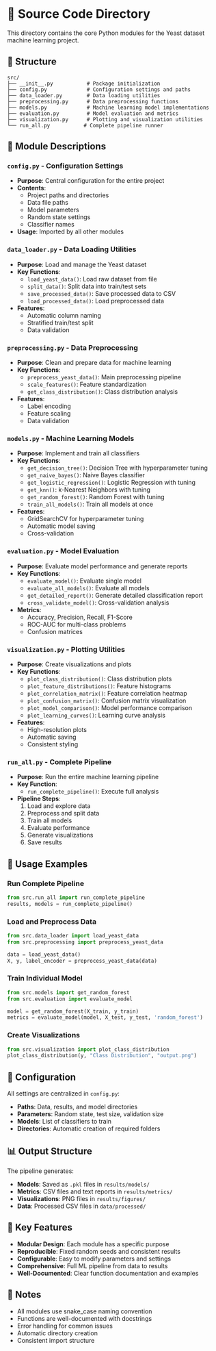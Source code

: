 # 🔧 Source Code Directory

This directory contains the core Python modules for the Yeast dataset machine learning project.

## 📁 Structure

```
src/
├── __init__.py           # Package initialization
├── config.py             # Configuration settings and paths
├── data_loader.py        # Data loading utilities
├── preprocessing.py      # Data preprocessing functions
├── models.py             # Machine learning model implementations
├── evaluation.py         # Model evaluation and metrics
├── visualization.py      # Plotting and visualization utilities
└── run_all.py           # Complete pipeline runner
```

## 🧩 Module Descriptions

### **`config.py`** - Configuration Settings
- **Purpose**: Central configuration for the entire project
- **Contents**:
  - Project paths and directories
  - Data file paths
  - Model parameters
  - Random state settings
  - Classifier names
- **Usage**: Imported by all other modules

### **`data_loader.py`** - Data Loading Utilities
- **Purpose**: Load and manage the Yeast dataset
- **Key Functions**:
  - `load_yeast_data()`: Load raw dataset from file
  - `split_data()`: Split data into train/test sets
  - `save_processed_data()`: Save processed data to CSV
  - `load_processed_data()`: Load preprocessed data
- **Features**:
  - Automatic column naming
  - Stratified train/test split
  - Data validation

### **`preprocessing.py`** - Data Preprocessing
- **Purpose**: Clean and prepare data for machine learning
- **Key Functions**:
  - `preprocess_yeast_data()`: Main preprocessing pipeline
  - `scale_features()`: Feature standardization
  - `get_class_distribution()`: Class distribution analysis
- **Features**:
  - Label encoding
  - Feature scaling
  - Data validation

### **`models.py`** - Machine Learning Models
- **Purpose**: Implement and train all classifiers
- **Key Functions**:
  - `get_decision_tree()`: Decision Tree with hyperparameter tuning
  - `get_naive_bayes()`: Naive Bayes classifier
  - `get_logistic_regression()`: Logistic Regression with tuning
  - `get_knn()`: k-Nearest Neighbors with tuning
  - `get_random_forest()`: Random Forest with tuning
  - `train_all_models()`: Train all models at once
- **Features**:
  - GridSearchCV for hyperparameter tuning
  - Automatic model saving
  - Cross-validation

### **`evaluation.py`** - Model Evaluation
- **Purpose**: Evaluate model performance and generate reports
- **Key Functions**:
  - `evaluate_model()`: Evaluate single model
  - `evaluate_all_models()`: Evaluate all models
  - `get_detailed_report()`: Generate detailed classification report
  - `cross_validate_model()`: Cross-validation analysis
- **Metrics**:
  - Accuracy, Precision, Recall, F1-Score
  - ROC-AUC for multi-class problems
  - Confusion matrices

### **`visualization.py`** - Plotting Utilities
- **Purpose**: Create visualizations and plots
- **Key Functions**:
  - `plot_class_distribution()`: Class distribution plots
  - `plot_feature_distributions()`: Feature histograms
  - `plot_correlation_matrix()`: Feature correlation heatmap
  - `plot_confusion_matrix()`: Confusion matrix visualization
  - `plot_model_comparison()`: Model performance comparison
  - `plot_learning_curves()`: Learning curve analysis
- **Features**:
  - High-resolution plots
  - Automatic saving
  - Consistent styling

### **`run_all.py`** - Complete Pipeline
- **Purpose**: Run the entire machine learning pipeline
- **Key Function**:
  - `run_complete_pipeline()`: Execute full analysis
- **Pipeline Steps**:
  1. Load and explore data
  2. Preprocess and split data
  3. Train all models
  4. Evaluate performance
  5. Generate visualizations
  6. Save results

## 🚀 Usage Examples

### Run Complete Pipeline
```python
from src.run_all import run_complete_pipeline
results, models = run_complete_pipeline()
```

### Load and Preprocess Data
```python
from src.data_loader import load_yeast_data
from src.preprocessing import preprocess_yeast_data

data = load_yeast_data()
X, y, label_encoder = preprocess_yeast_data(data)
```

### Train Individual Model
```python
from src.models import get_random_forest
from src.evaluation import evaluate_model

model = get_random_forest(X_train, y_train)
metrics = evaluate_model(model, X_test, y_test, 'random_forest')
```

### Create Visualizations
```python
from src.visualization import plot_class_distribution
plot_class_distribution(y, "Class Distribution", "output.png")
```

## 🔧 Configuration

All settings are centralized in `config.py`:
- **Paths**: Data, results, and model directories
- **Parameters**: Random state, test size, validation size
- **Models**: List of classifiers to train
- **Directories**: Automatic creation of required folders

## 📊 Output Structure

The pipeline generates:
- **Models**: Saved as `.pkl` files in `results/models/`
- **Metrics**: CSV files and text reports in `results/metrics/`
- **Visualizations**: PNG files in `results/figures/`
- **Data**: Processed CSV files in `data/processed/`

## 🎯 Key Features

- **Modular Design**: Each module has a specific purpose
- **Reproducible**: Fixed random seeds and consistent results
- **Configurable**: Easy to modify parameters and settings
- **Comprehensive**: Full ML pipeline from data to results
- **Well-Documented**: Clear function documentation and examples

## 📝 Notes

- All modules use snake_case naming convention
- Functions are well-documented with docstrings
- Error handling for common issues
- Automatic directory creation
- Consistent import structure

